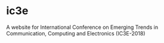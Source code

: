 # ic3e
A website for International Conference on Emerging Trends in Communication, Computing and Electronics (IC3E-2018)
